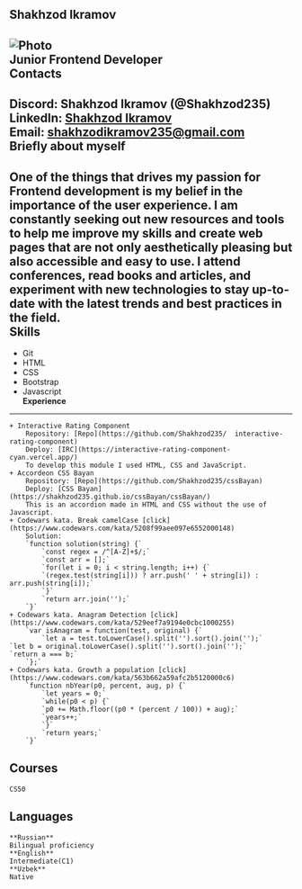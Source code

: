 **Shakhzod Ikramov**
---  
![Photo](https://ibb.co/Z2CZ3FK)  
Junior Frontend Developer  
**Contacts**  
---  
Discord: Shakhzod Ikramov (@Shakhzod235)  
LinkedIn: [Shakhzod Ikramov](https://www.linkedin.com/in/shakhzod-ikramov-38a50b246/)    
Email: shakhzodikramov235@gmail.com  
**Briefly about myself**  
---  
One of the things that drives my passion for Frontend development is my belief in the importance of the user experience. I am constantly seeking out new resources and tools to help me improve my skills and create web pages that are not only aesthetically pleasing but also accessible and easy to use. I attend conferences, read books and articles, and experiment with new technologies to stay up-to-date with the latest trends and best practices in the field.  
**Skills**  
---
- Git  
- HTML  
- CSS  
- Bootstrap  
- Javascript  
**Experience**  
---  
	+ Interactive Rating Component  
		Repository: [Repo](https://github.com/Shakhzod235/  interactive-rating-component)  
		Deploy: [IRC](https://interactive-rating-component-cyan.vercel.app/)  
	    To develop this module I used HTML, CSS and JavaScript.  
	+ Accordeon CSS Bayan  
		Repository: [Repo](https://github.com/Shakhzod235/cssBayan)  
		Deploy: [CSS Bayan](https://shakhzod235.github.io/cssBayan/cssBayan/)  
		This is an accordion made in HTML and CSS without the use of Javascript.  
	+ Codewars kata. Break camelCase [click](https://www.codewars.com/kata/5208f99aee097e6552000148)  
		Solution:  
		`function solution(string) {`  
		    `const regex = /^[A-Z]+$/;`  
		    `const arr = [];`  
		    `for(let i = 0; i < string.length; i++) {`  
		    `(regex.test(string[i])) ? arr.push(' ' + string[i]) : arr.push(string[i]);`  
		    `}`  
	        `return arr.join('');`  
		`}`  
	+ Codewars kata. Anagram Detection [click](https://www.codewars.com/kata/529eef7a9194e0cbc1000255)  
		`var isAnagram = function(test, original) {`  
		    `let a = test.toLowerCase().split('').sort().join('');`  			`let b = original.toLowerCase().split('').sort().join('');`  			`return a === b;`  
		`};`  
	+ Codewars kata. Growth a population [click](https://www.codewars.com/kata/563b662a59afc2b5120000c6)  
	    `function nbYear(p0, percent, aug, p) {`  
		    `let years = 0;`  
		    `while(p0 < p) {`  
		    `p0 += Math.floor((p0 * (percent / 100)) + aug);`  
		    `years++;`  
		    `}`  
		    `return years;`  
		`}`  
**Courses**  
---  
	CS50  
**Languages**  
--- 
	**Russian**  
	Bilingual proficiency  
	**English**  
	Intermediate(C1)  
	**Uzbek**  
	Native  